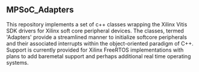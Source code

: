 ## MPSoC_Adapters

This repository implements a set of c++ classes wrapping the Xilinx Vitis SDK drivers for Xilinx soft core peripheral
devices. The classes, termed 'Adapters' provide a streamlined manner to initialize softcore peripherals and 
their associated interrupts within the object-oriented paradigm of C++. Support is currently provided for Xilinx FreeRTOS
implementations with plans to add baremetal support and perhaps additional real time operating systems.


